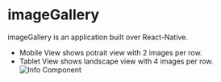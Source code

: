 # imageGallery
imageGallery is an application built over React-Native. 
 * Mobile View shows potrait view with 2 images per row.
 * Tablet View shows landscape view with 4 images per row.
 ![Info Component](/images/info.png?raw=true "Info Component")
